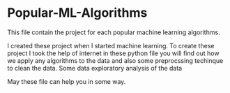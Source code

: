 # Popular-ML-Algorithms
This file contain the project for each popular machine learning algorithms.

I created these project when I started machine learning. To create these project I took the help of internet in these python file you will find out how we apply any algorithms to the data and also some preprocssing techinque to clean the data.
Some data exploratory analysis of the data

May these file can help you in some way.

